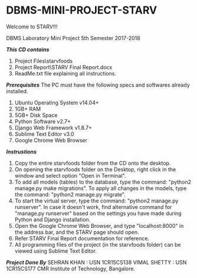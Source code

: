 # DBMS-MINI-PROJECT-STARV

Welcome to STARV!!!

DBMS Laboratory Mini Project
5th Semester
2017-2018

***This CD contains***
1) Project Files\starvfoods
2) Project Report\STARV Final Report.docx
3) ReadMe.txt file explaining all instructions.

***Prerequisites***
The PC must have the following specs and softwares already installed.
1) Ubuntu Operating System v14.04+
2) 1GB+ RAM
3) 5GB+ Disk Space
4) Python Software v2.7+
5) Django Web Framework v1.8.7+
6) Sublime Text Editor v3.0
7) Google Chrome Web Browser

***Instrustions***
1) Copy the entire starvfoods folder from the CD onto the desktop.
2) On opening the starvfoods folder on the Desktop, right click in the window and select option "Open in Terminal".
3) To add all models (tables) to the database, type the command: "python2 manage.py make migrations". To apply all changes
	in the models, type the command: "python2 manage.py migrate".
4) To start the virtual server, type the command: "python2 manage.py runserver". In case it doesn't work, find
	alternative command for "manage.py runserver" based on the settings you have made during Python and Django installation.
5) Open the Google Chrome Web Browser, and type "localhost:8000" in the address bar, and the STARV page should open.
6) Refer STARV Final Report documentation for reference.
7) All programming files of the project (in the starvfoods folder) can be viewed using Sublime Text Editor.

***Project Done By***
SEHRAN KHAN : USN 1CR15CS138
VIMAL SHETTY : USN 1CR15CS177
CMR Institute of Technology, Bangalore.
